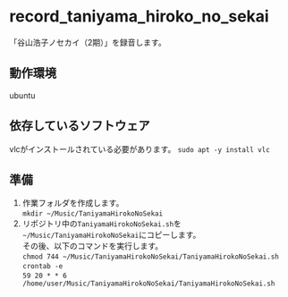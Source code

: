 # record_taniyama_hiroko_no_sekai
「谷山浩子ノセカイ（2期）」を録音します。

## 動作環境
ubuntu

## 依存しているソフトウェア
vlcがインストールされている必要があります。
`sudo apt -y install vlc`

## 準備
1. 作業フォルダを作成します。  
  `mkdir ~/Music/TaniyamaHirokoNoSekai`
1. リポジトリ中の`TaniyamaHirokoNoSekai.sh`を`~/Music/TaniyamaHirokoNoSekai`にコピーします。  
  その後、以下のコマンドを実行します。  
  `chmod 744 ~/Music/TaniyamaHirokoNoSekai/TaniyamaHirokoNoSekai.sh`  
  `crontab -e`  
  `59 20 * * 6 /home/user/Music/TaniyamaHirokoNoSekai/TaniyamaHirokoNoSekai.sh`
